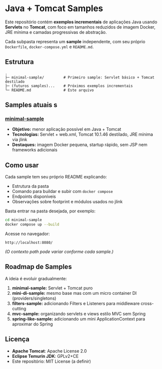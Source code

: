 # Java + Tomcat Samples

Este repositório contém **exemplos incrementais** de aplicações Java usando **Servlets** no **Tomcat**, com foco em tamanhos reduzidos de imagem Docker, JRE mínima e camadas progressivas de abstração.

Cada subpasta representa um **sample** independente, com seu próprio `Dockerfile`, `docker-compose.yml` e `README.md`.

## Estrutura

```
.
├─ minimal-sample/         # Primeiro sample: Servlet básico + Tomcat destilado
├─ (futuros samples)...    # Próximos exemplos incrementais
└─ README.md               # Este arquivo
```

## Samples atuais s

### [minimal-sample](minimal-sample/)
- **Objetivo:** menor aplicação possível em Java + Tomcat
- **Tecnologias:** Servlet + web.xml, Tomcat 10.1.46 destilado, JRE mínima via jlink
- **Destaques:** imagem Docker pequena, startup rápido, sem JSP nem frameworks adicionais

## Como usar

Cada sample tem seu próprio README explicando:
- Estrutura da pasta
- Comando para buildar e subir com `docker compose`
- Endpoints disponíveis
- Observações sobre footprint e módulos usados no jlink

Basta entrar na pasta desejada, por exemplo:

```bash
cd minimal-sample
docker compose up --build
```

Acesse no navegador:

```
http://localhost:8080/
```

*(O contexto path pode variar conforme cada sample.)*

## Roadmap de Samples

A ideia é evoluir gradualmente:
1. **minimal-sample:** Servlet + Tomcat puro
2. **mini-di-sample:** mesmo base mas com um micro container DI (providers/singletons)
3. **filters-sample:** adicionando Filters e Listeners para middleware cross-cutting
4. **mvc-sample:** organizando servlets e views estilo MVC sem Spring
5. **spring-like-sample:** adicionando um mini ApplicationContext para aproximar do Spring

## Licença

- **Apache Tomcat**: Apache License 2.0  
- **Eclipse Temurin JDK**: GPLv2+CE  
- Este repositório: MIT License (a definir)
